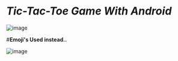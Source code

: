 # _**Tic-Tac-Toe Game With Android**_ 

![image](https://user-images.githubusercontent.com/63442418/80996748-f44cd480-8e5d-11ea-9668-0fd720594350.png)

#**Emoji's Used instead..**


![image](https://user-images.githubusercontent.com/63442418/80997084-7937ee00-8e5e-11ea-85c9-ea180f263540.png)


